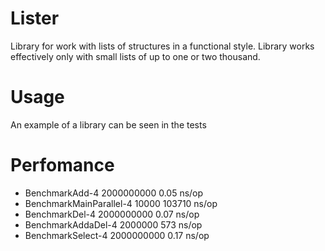 # Lister

Library for work with lists of structures in a functional style.
Library works effectively only with small lists of up to one or two thousand.

# Usage

An example of a library can be seen in the tests

# Perfomance

- BenchmarkAdd-4            	2000000000	         0.05 ns/op
- BenchmarkMainParallel-4   	   10000	    103710 ns/op
- BenchmarkDel-4            	2000000000	         0.07 ns/op
- BenchmarkAddaDel-4        	 2000000	       573 ns/op
- BenchmarkSelect-4         	2000000000	         0.17 ns/op
